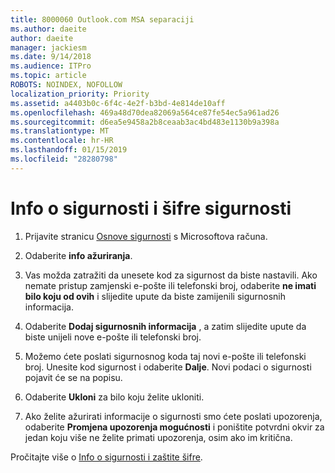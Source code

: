 ```yaml
---
title: 8000060 Outlook.com MSA separaciji
ms.author: daeite
author: daeite
manager: jackiesm
ms.date: 9/14/2018
ms.audience: ITPro
ms.topic: article
ROBOTS: NOINDEX, NOFOLLOW
localization_priority: Priority
ms.assetid: a4403b0c-6f4c-4e2f-b3bd-4e814de10aff
ms.openlocfilehash: 469a48d70dea82069a564ce87fe54ec5a961ad26
ms.sourcegitcommit: d6ea5e9458a2b8ceaab3ac4bd483e1130b9a398a
ms.translationtype: MT
ms.contentlocale: hr-HR
ms.lasthandoff: 01/15/2019
ms.locfileid: "28280798"
---
```

# <a name="security-info-and-security-codes"></a>Info o sigurnosti i šifre sigurnosti

1. Prijavite stranicu [Osnove sigurnosti](https://account.microsoft.com/security) s Microsoftova računa. 
    
2. Odaberite **info ažuriranja**. 
    
3. Vas možda zatražiti da unesete kod za sigurnost da biste nastavili. Ako nemate pristup zamjenski e-pošte ili telefonski broj, odaberite **ne imati bilo koju od ovih** i slijedite upute da biste zamijenili sigurnosnih informacija. 
    
4. Odaberite **Dodaj sigurnosnih informacija** , a zatim slijedite upute da biste unijeli nove e-pošte ili telefonski broj. 
    
5. Možemo ćete poslati sigurnosnog koda taj novi e-pošte ili telefonski broj. Unesite kod sigurnost i odaberite **Dalje**. Novi podaci o sigurnosti pojavit će se na popisu. 
    
6. Odaberite **Ukloni** za bilo koju želite ukloniti. 
    
7. Ako želite ažurirati informacije o sigurnosti smo ćete poslati upozorenja, odaberite **Promjena upozorenja mogućnosti** i poništite potvrdni okvir za jedan koju više ne želite primati upozorenja, osim ako im kritična. 
    
Pročitajte više o [Info o sigurnosti i zaštite šifre](https://support.microsoft.com/help/12428/).
  

